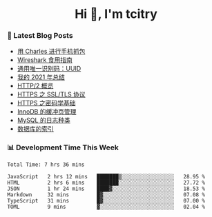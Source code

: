 <h1 align="center">Hi 👋, I'm tcitry</h1>

### 📝 Latest Blog Posts

<!-- BLOG-POST-LIST:START -->
- [用 Charles 进行手机抓包](https://yindongliang.com/posts/use-charles-capture-package-on-mobile/)
- [Wireshark 食用指南](https://yindongliang.com/posts/wireshark-usage/)
- [通用唯一识别码：UUID](https://yindongliang.com/posts/intro-uuid/)
- [我的 2021 年总结](https://yindongliang.com/posts/review-2021/)
- [HTTP/2 概览](https://yindongliang.com/posts/http2-101/)
- [HTTPS 之 SSL/TLS 协议](https://yindongliang.com/posts/https-ssl-tls-protocol/)
- [HTTPS 之密码学基础](https://yindongliang.com/posts/https-algorithems/)
- [InnoDB 的缓冲页管理](https://yindongliang.com/posts/innodb-memory-management/)
- [MySQL 的日志种类](https://yindongliang.com/posts/mysql-log/)
- [数据库的索引](https://yindongliang.com/posts/db-index/)
<!-- BLOG-POST-LIST:END -->

### 📊 Development Time This Week

<!--START_SECTION:waka-->

```text
Total Time: 7 hrs 36 mins

JavaScript   2 hrs 12 mins   ███████▒░░░░░░░░░░░░░░░░░   28.95 %
HTML         2 hrs 6 mins    ███████░░░░░░░░░░░░░░░░░░   27.72 %
JSON         1 hr 24 mins    ████▓░░░░░░░░░░░░░░░░░░░░   18.53 %
Markdown     32 mins         █▓░░░░░░░░░░░░░░░░░░░░░░░   07.08 %
TypeScript   31 mins         █▓░░░░░░░░░░░░░░░░░░░░░░░   07.00 %
TOML         9 mins          ▓░░░░░░░░░░░░░░░░░░░░░░░░   02.04 %
```

<!--END_SECTION:waka-->
